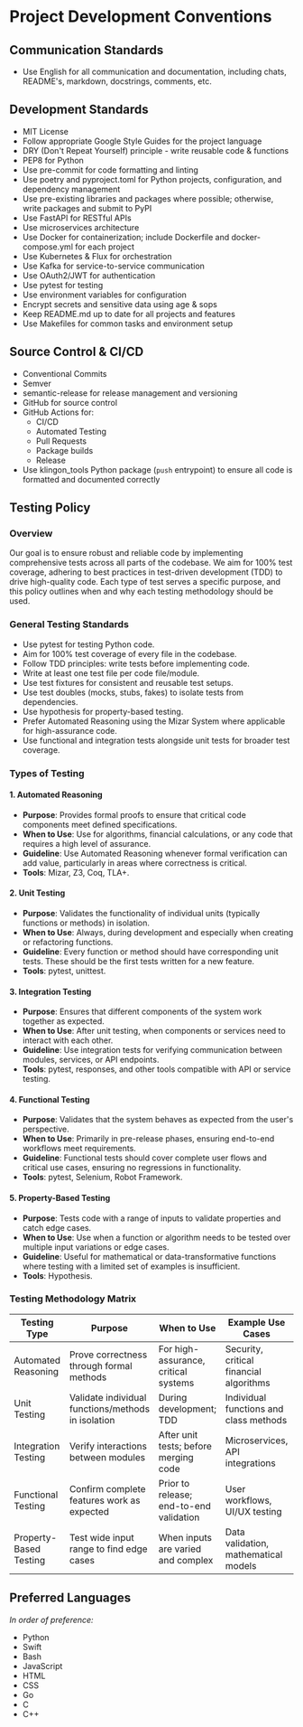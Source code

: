 # Project Development Conventions

## Communication Standards

- Use English for all communication and documentation, including chats,
  README's, markdown, docstrings, comments, etc.

## Development Standards

- MIT License
- Follow appropriate Google Style Guides for the project language
- DRY (Don't Repeat Yourself) principle - write reusable code & functions
- PEP8 for Python
- Use pre-commit for code formatting and linting
- Use poetry and pyproject.toml for Python projects, configuration, and dependency management
- Use pre-existing libraries and packages where possible; otherwise, write
  packages and submit to PyPI
- Use FastAPI for RESTful APIs
- Use microservices architecture
- Use Docker for containerization; include Dockerfile and docker-compose.yml
  for each project
- Use Kubernetes & Flux for orchestration
- Use Kafka for service-to-service communication
- Use OAuth2/JWT for authentication
- Use pytest for testing
- Use environment variables for configuration
- Encrypt secrets and sensitive data using age & sops
- Keep README.md up to date for all projects and features
- Use Makefiles for common tasks and environment setup

## Source Control & CI/CD

- Conventional Commits
- Semver
- semantic-release for release management and versioning
- GitHub for source control
- GitHub Actions for:
  - CI/CD
  - Automated Testing
  - Pull Requests
  - Package builds
  - Release
- Use klingon_tools Python package (`push` entrypoint) to ensure all code is
  formatted and documented correctly

## Testing Policy

### Overview
Our goal is to ensure robust and reliable code by implementing comprehensive tests across all parts of the codebase. We aim for 100% test coverage, adhering to best practices in test-driven development (TDD) to drive high-quality code. Each type of test serves a specific purpose, and this policy outlines when and why each testing methodology should be used.

### General Testing Standards
 - Use pytest for testing Python code.
 - Aim for 100% test coverage of every file in the codebase.
 - Follow TDD principles: write tests before implementing code.
 - Write at least one test file per code file/module.
 - Use test fixtures for consistent and reusable test setups.
 - Use test doubles (mocks, stubs, fakes) to isolate tests from dependencies.
 - Use hypothesis for property-based testing.
 - Prefer Automated Reasoning using the Mizar System where applicable for high-assurance code.
 - Use functional and integration tests alongside unit tests for broader test coverage.

### Types of Testing

#### 1. Automated Reasoning
- **Purpose**: Provides formal proofs to ensure that critical code components meet defined specifications.
- **When to Use**: Use for algorithms, financial calculations, or any code that requires a high level of assurance.
- **Guideline**: Use Automated Reasoning whenever formal verification can add value, particularly in areas where correctness is critical.
- **Tools**: Mizar, Z3, Coq, TLA+.

#### 2. Unit Testing
- **Purpose**: Validates the functionality of individual units (typically functions or methods) in isolation.
- **When to Use**: Always, during development and especially when creating or refactoring functions.
- **Guideline**: Every function or method should have corresponding unit tests. These should be the first tests written for a new feature.
- **Tools**: pytest, unittest.

#### 3. Integration Testing
- **Purpose**: Ensures that different components of the system work together as expected.
- **When to Use**: After unit testing, when components or services need to interact with each other.
- **Guideline**: Use integration tests for verifying communication between modules, services, or API endpoints.
- **Tools**: pytest, responses, and other tools compatible with API or service testing.

#### 4. Functional Testing
- **Purpose**: Validates that the system behaves as expected from the user's perspective.
- **When to Use**: Primarily in pre-release phases, ensuring end-to-end workflows meet requirements.
- **Guideline**: Functional tests should cover complete user flows and critical use cases, ensuring no regressions in functionality.
- **Tools**: pytest, Selenium, Robot Framework.

#### 5. Property-Based Testing
- **Purpose**: Tests code with a range of inputs to validate properties and catch edge cases.
- **When to Use**: Use when a function or algorithm needs to be tested over multiple input variations or edge cases.
- **Guideline**: Useful for mathematical or data-transformative functions where testing with a limited set of examples is insufficient.
- **Tools**: Hypothesis.

### Testing Methodology Matrix

| **Testing Type**         | **Purpose**                                           | **When to Use**                                | **Example Use Cases**                        | **Recommended Tools**                      |
|--------------------------|-------------------------------------------------------|------------------------------------------------|----------------------------------------------|--------------------------------------------|
| Automated Reasoning       | Prove correctness through formal methods              | For high-assurance, critical systems           | Security, critical financial algorithms      | Mizar, Z3, Coq, TLA+                       |
| Unit Testing              | Validate individual functions/methods in isolation    | During development; TDD                        | Individual functions and class methods       | pytest, unittest                           |
| Integration Testing       | Verify interactions between modules                   | After unit tests; before merging code          | Microservices, API integrations              | pytest, responses                          |
| Functional Testing        | Confirm complete features work as expected            | Prior to release; end-to-end validation        | User workflows, UI/UX testing                | pytest, Selenium, Robot Framework          |
| Property-Based Testing    | Test wide input range to find edge cases              | When inputs are varied and complex             | Data validation, mathematical models         | Hypothesis                                 |

## Preferred Languages

*In order of preference:*
- Python
- Swift
- Bash
- JavaScript
- HTML
- CSS 
- Go
- C
- C++